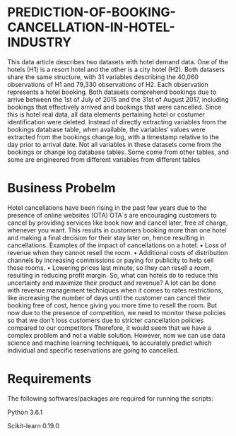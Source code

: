 # PREDICTION-OF-BOOKING-CANCELLATION-IN-HOTEL-INDUSTRY


This data article describes two datasets with hotel demand data.
One of the hotels (H1) is a resort hotel and the other is a city hotel (H2).
Both datasets share the same structure, with 31 variables describing the 40,060 observations of H1 and 79,330 observations of H2. 
Each observation represents a hotel booking.
Both datasets comprehend bookings due to arrive between the 1st of July of 2015 and the 31st of August 2017, including bookings that effectively arrived and bookings that were cancelled.
Since this is hotel real data, all data elements pertaining hotel or costumer identification were deleted. 
Instead of directly extracting variables from the bookings database table, when available, the variables’ values were extracted from the bookings change log, with a timestamp relative to the day prior to arrival date. 
Not all variables in these datasets come from the bookings or change log database tables. 
Some come from other tables, and some are engineered from different variables from different tables

# Business Probelm

Hotel cancellations have been rising in the past few years due to the presence of online websites (OTA)
OTA´s are encouraging customers to cancel by providing services like book now and cancel later, free of charge, whenever you want. This results in customers booking more than one hotel and making a final decision for their stay later on, hence resulting in cancellations. Examples of the impact of cancellations on a hotel:
• Loss of revenue when they cannot resell the room.
• Additional costs of distribution channels by increasing commissions or paying for publicity to help sell these rooms.
• Lowering prices last minute, so they can resell a room, resulting in reducing profit margin.
So, what can hotels do to reduce this uncertainty and maximize their product and
revenue? A lot can be done with revenue management techniques when it comes to
rates restrictions, like increasing the number of days until the customer can cancel
their booking free of cost, hence giving you more time to resell the room. But now due
to the presence of competition, we need to monitor these policies so that we don’t
loss customers due to stricter cancellation policies compared to our competitors
Therefore, it would seem that we have a complex problem and not a viable solution.
However, now we can use data science and machine learning techniques, to accurately predict which individual and specific reservations are going to cancelled.

# Requirements
The following softwares/packages are required for running the scripts:

Python 3.6.1

Scikit-learn 0.19.0
